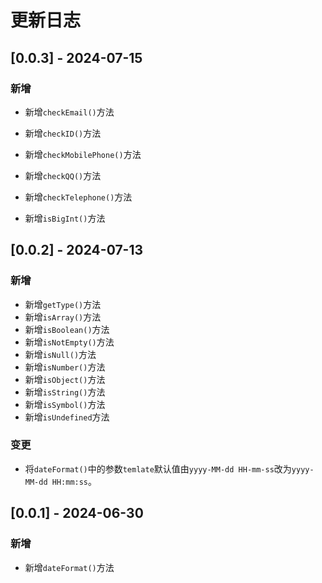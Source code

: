 # 更新日志

## [0.0.3] - 2024-07-15

### 新增

- 新增`checkEmail()`方法
- 新增`checkID()`方法
- 新增`checkMobilePhone()`方法
- 新增`checkQQ()`方法
- 新增`checkTelephone()`方法

- 新增`isBigInt()`方法

## [0.0.2] - 2024-07-13

### 新增

- 新增`getType()`方法
- 新增`isArray()`方法
- 新增`isBoolean()`方法
- 新增`isNotEmpty()`方法
- 新增`isNull()`方法
- 新增`isNumber()`方法
- 新增`isObject()`方法
- 新增`isString()`方法
- 新增`isSymbol()`方法
- 新增`isUndefined`方法

### 变更

- 将`dateFormat()`中的参数`temlate`默认值由`yyyy-MM-dd HH-mm-ss`改为`yyyy-MM-dd HH:mm:ss`。

## [0.0.1] - 2024-06-30

### 新增

- 新增`dateFormat()`方法